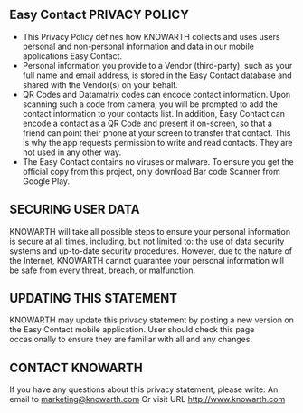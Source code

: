 ## Easy Contact PRIVACY POLICY
- This Privacy Policy defines how KNOWARTH collects and uses users personal and non-personal information and data in our mobile applications Easy Contact.
- Personal information you provide to a Vendor (third-party), such as your full name and email address, is stored in the Easy Contact database and shared with the Vendor(s) on your behalf.
- QR Codes and Datamatrix codes can encode contact information. Upon scanning such a code from camera, you will be prompted to add the contact information to your contacts list. In addition, Easy Contact can encode a contact as a QR Code and present it on-screen, so that a friend can point their phone at your screen to transfer that contact. This is why the app requests permission to write and read contacts. They are not used in any other way.
- The Easy Contact contains no viruses or malware. To ensure you get the official copy from this project, only download Bar code Scanner from Google Play.
 
## SECURING USER DATA
KNOWARTH will take all possible steps to ensure your personal information is secure at all times, including, but not limited to: the use of data security systems and up-to-date security procedures. However, due to the nature of the Internet, KNOWARTH cannot guarantee your personal information will be safe from every threat, breach, or malfunction.
 
## UPDATING THIS STATEMENT
KNOWARTH may update this privacy statement by posting a new version on the Easy Contact mobile application. User should check this page occasionally to ensure they are familiar with all and any changes.
 
## CONTACT KNOWARTH
If you have any questions about this privacy statement, please write:
An email to marketing@knowarth.com
Or visit URL  http://www.knowarth.com
